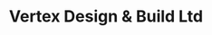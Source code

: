 ---
title: "Vertex Design & Build Ltd"
url: /blaydon-on-tyne/vertex-design-and-build-ltd/
shop: shop
---